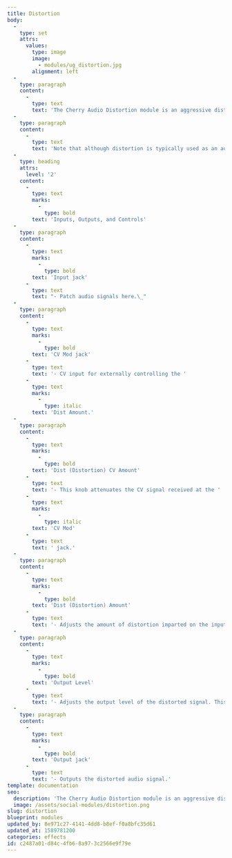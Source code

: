 ```yaml
---
title: Distortion
body:
  -
    type: set
    attrs:
      values:
        type: image
        image:
          - modules/ug_distortion.jpg
        alignment: left
  -
    type: paragraph
    content:
      -
        type: text
        text: 'The Cherry Audio Distortion module is an aggressive distortion effect unit with voltage control of distortion amount and audio level compensation. This is a great all-purpose distortion unit for adding some bite to a drum loop, attitude to a bass line, harmonics to a sub etc.'
  -
    type: paragraph
    content:
      -
        type: text
        text: 'Note that although distortion is typically used as an audio effect, it can also be used to alter the shape or curve of LFOs and envelopes.'
  -
    type: heading
    attrs:
      level: '2'
    content:
      -
        type: text
        marks:
          -
            type: bold
        text: 'Inputs, Outputs, and Controls'
  -
    type: paragraph
    content:
      -
        type: text
        marks:
          -
            type: bold
        text: 'Input jack'
      -
        type: text
        text: "- Patch audio signals here.\_"
  -
    type: paragraph
    content:
      -
        type: text
        marks:
          -
            type: bold
        text: 'CV Mod jack'
      -
        type: text
        text: '- CV input for externally controlling the '
      -
        type: text
        marks:
          -
            type: italic
        text: 'Dist Amount.'
  -
    type: paragraph
    content:
      -
        type: text
        marks:
          -
            type: bold
        text: 'Dist (Distortion) CV Amount'
      -
        type: text
        text: '- This knob attenuates the CV signal received at the '
      -
        type: text
        marks:
          -
            type: italic
        text: 'CV Mod'
      -
        type: text
        text: ' jack.'
  -
    type: paragraph
    content:
      -
        type: text
        marks:
          -
            type: bold
        text: 'Dist (Distortion) Amount'
      -
        type: text
        text: '- Adjusts the amount of distortion imparted on the input signal. Low values can add subtle harmonics or saturation while high values can become quite aggressive.'
  -
    type: paragraph
    content:
      -
        type: text
        marks:
          -
            type: bold
        text: 'Output Level'
      -
        type: text
        text: '- Adjusts the output level of the distorted signal. This is typically used to compensate for the raise in volume caused by adding distortion.'
  -
    type: paragraph
    content:
      -
        type: text
        marks:
          -
            type: bold
        text: 'Output jack'
      -
        type: text
        text: '- Outputs the distorted audio signal.'
template: documentation
seo:
  description: 'The Cherry Audio Distortion module is an aggressive distortion effect unit with voltage control of distortion amount and audio level compensation.'
  image: /assets/social-modules/distortion.png
slug: distortion
blueprint: modules
updated_by: 8e971c27-4141-4dd8-b8ef-f0a8bfc35d61
updated_at: 1589781200
categories: effects
id: c2487a01-d84c-4fb6-8a97-3c2566e9f79e
---
```

